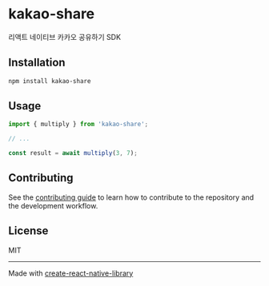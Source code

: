 # kakao-share

리액트 네이티브 카카오 공유하기 SDK

## Installation

```sh
npm install kakao-share
```

## Usage

```js
import { multiply } from 'kakao-share';

// ...

const result = await multiply(3, 7);
```

## Contributing

See the [contributing guide](CONTRIBUTING.md) to learn how to contribute to the repository and the development workflow.

## License

MIT

---

Made with [create-react-native-library](https://github.com/callstack/react-native-builder-bob)
